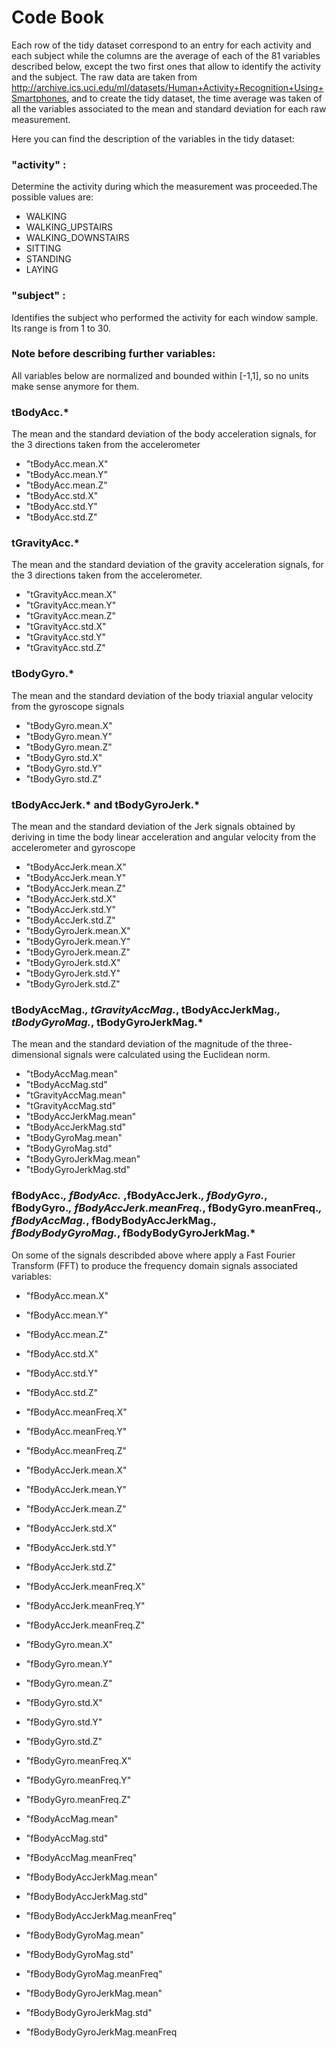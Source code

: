 Code Book
=========

Each row of the tidy dataset correspond to an entry for each activity and each subject while the columns are the average of each of the 81 variables described below, except the two first ones that allow to identify the activity and the subject. 
The raw data are taken from http://archive.ics.uci.edu/ml/datasets/Human+Activity+Recognition+Using+Smartphones, and to create the tidy dataset, the time average was taken of all the variables associated to the mean and standard deviation for each raw measurement.

Here you can find the description of the variables in the tidy dataset:

### "activity" :
Determine the activity during which the measurement was proceeded.The possible values are:
- WALKING
- WALKING_UPSTAIRS
- WALKING_DOWNSTAIRS
- SITTING
- STANDING
- LAYING

### "subject" :         
Identifies the subject who performed the activity for each window sample. Its range is from 1 to 30. 


### Note before describing further variables:
All variables below are normalized and bounded within [-1,1], so no units make sense anymore for them.

### tBodyAcc.*
The mean and the standard deviation of the body acceleration signals, for the 3 directions taken from the accelerometer
- "tBodyAcc.mean.X"
- "tBodyAcc.mean.Y"
- "tBodyAcc.mean.Z"
- "tBodyAcc.std.X"
- "tBodyAcc.std.Y"
- "tBodyAcc.std.Z"

### tGravityAcc.*
The mean and the standard deviation of the gravity acceleration signals, for the 3 directions taken from the accelerometer. 
- "tGravityAcc.mean.X" 
- "tGravityAcc.mean.Y"           
- "tGravityAcc.mean.Z"          
- "tGravityAcc.std.X"           
- "tGravityAcc.std.Y"          
- "tGravityAcc.std.Z"  
 
### tBodyGyro.* 
The mean and the standard deviation of the body triaxial angular velocity from the gyroscope signals
- "tBodyGyro.mean.X"          
- "tBodyGyro.mean.Y"             
- "tBodyGyro.mean.Z"         
- "tBodyGyro.std.X"             
- "tBodyGyro.std.Y"           
- "tBodyGyro.std.Z" 



### tBodyAccJerk.* and tBodyGyroJerk.*
The mean and the standard deviation of the Jerk signals obtained by deriving in time the body linear acceleration and angular velocity from the accelerometer and gyroscope
- "tBodyAccJerk.mean.X"        
- "tBodyAccJerk.mean.Y"         
- "tBodyAccJerk.mean.Z"        
- "tBodyAccJerk.std.X"       
- "tBodyAccJerk.std.Y"           
- "tBodyAccJerk.std.Z"  
- "tBodyGyroJerk.mean.X"        
- "tBodyGyroJerk.mean.Y"        
- "tBodyGyroJerk.mean.Z"         
- "tBodyGyroJerk.std.X"        
- "tBodyGyroJerk.std.Y"          
- "tBodyGyroJerk.std.Z" 
        

### tBodyAccMag.*, tGravityAccMag.*, tBodyAccJerkMag.*, tBodyGyroMag.*, tBodyGyroJerkMag.*
The mean and the standard deviation of the magnitude of the three-dimensional signals were calculated using the Euclidean norm.
- "tBodyAccMag.mean"            
- "tBodyAccMag.std"
- "tGravityAccMag.mean"   
- "tGravityAccMag.std"
- "tBodyAccJerkMag.mean"    
- "tBodyAccJerkMag.std" 
- "tBodyGyroMag.mean"    
- "tBodyGyroMag.std"  
- "tBodyGyroJerkMag.mean"  
- "tBodyGyroJerkMag.std"  


   
### fBodyAcc.*, fBodyAcc.* ,fBodyAccJerk.*, fBodyGyro.*, fBodyGyro.*, fBodyAccJerk.meanFreq.*, fBodyGyro.meanFreq.*, fBodyAccMag.*,  fBodyBodyAccJerkMag.*, fBodyBodyGyroMag.*, fBodyBodyGyroJerkMag.*
On some of the signals describded above where apply a Fast Fourier Transform (FFT) to produce the frequency domain signals associated variables:

- "fBodyAcc.mean.X"           
- "fBodyAcc.mean.Y"             
- "fBodyAcc.mean.Z"           
- "fBodyAcc.std.X"          
- "fBodyAcc.std.Y"   
- "fBodyAcc.std.Z"   
           
- "fBodyAcc.meanFreq.X"       
- "fBodyAcc.meanFreq.Y"         
- "fBodyAcc.meanFreq.Z"  
    
- "fBodyAccJerk.mean.X"         
- "fBodyAccJerk.mean.Y"       
- "fBodyAccJerk.mean.Z"        
- "fBodyAccJerk.std.X"        
- "fBodyAccJerk.std.Y"          
- "fBodyAccJerk.std.Z"  
       
- "fBodyAccJerk.meanFreq.X"    
- "fBodyAccJerk.meanFreq.Y"   
- "fBodyAccJerk.meanFreq.Z" 
    
- "fBodyGyro.mean.X"          
- "fBodyGyro.mean.Y"       
- "fBodyGyro.mean.Z"         
- "fBodyGyro.std.X"             
- "fBodyGyro.std.Y"           
- "fBodyGyro.std.Z"   
    
- "fBodyGyro.meanFreq.X"      
- "fBodyGyro.meanFreq.Y"        
- "fBodyGyro.meanFreq.Z"    
  
- "fBodyAccMag.mean"         
- "fBodyAccMag.std"           
- "fBodyAccMag.meanFreq"       
 
- "fBodyBodyAccJerkMag.mean"     
- "fBodyBodyAccJerkMag.std"     
- "fBodyBodyAccJerkMag.meanFreq" 

- "fBodyBodyGyroMag.mean"       
- "fBodyBodyGyroMag.std"        
- "fBodyBodyGyroMag.meanFreq"   

- "fBodyBodyGyroJerkMag.mean"    
- "fBodyBodyGyroJerkMag.std"    
- "fBodyBodyGyroJerkMag.meanFreq
